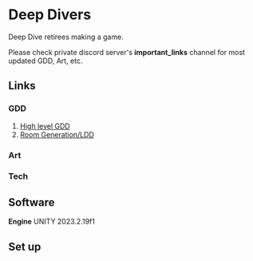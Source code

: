 # Deep Divers
Deep Dive retirees making a game.

Please check private discord server's **important_links** channel for most updated GDD, Art, etc.

## Links
### GDD
1. [High level GDD](https://docs.google.com/document/d/1BVOgc0F_dgKjTtsvr3iz1BaVKohUK7Zyht4p3fO0BgI/edit?usp=sharing)
2. [Room Generation/LDD](https://docs.google.com/document/d/1lhETYKVq72JaRH-bZDrn4P7n_3UvaVGV/edit?usp=sharing&ouid=113217168394624476354&rtpof=true&sd=true)

### Art

### Tech

## Software
**Engine** UNITY 2023.2.19f1

## Set up
